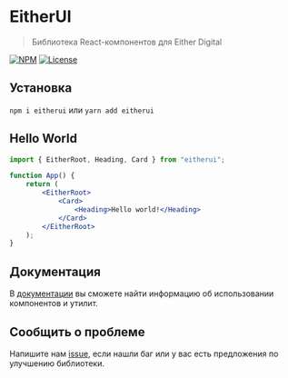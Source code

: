 # EitherUI

> Библиотека React-компонентов для Either Digital

[![NPM](https://img.shields.io/npm/v/eitherui.svg)](https://www.npmjs.com/package/eitherui)
[![License](https://img.shields.io/npm/l/eitherui)](https://github.com/eitherdigital/eitherui/blob/master/LICENSE)

## Установка

`npm i eitherui` или `yarn add eitherui`

## Hello World

```jsx static
import { EitherRoot, Heading, Card } from "eitherui";

function App() {
	return (
		<EitherRoot>
			<Card>
				<Heading>Hello world!</Heading>
			</Card>
		</EitherRoot>
	);
}
```

## Документация

В [документации](https://eitherdigital.github.io/eitherui/?path=/docs/eitherui-начало--page) вы сможете найти информацию об использовании компонентов и утилит.

## Сообщить о проблеме

Напишите нам [issue](https://github.com/eitherdigital/eitherui/issues/new/choose), если нашли баг или у вас есть предложения по улучшению библиотеки.
